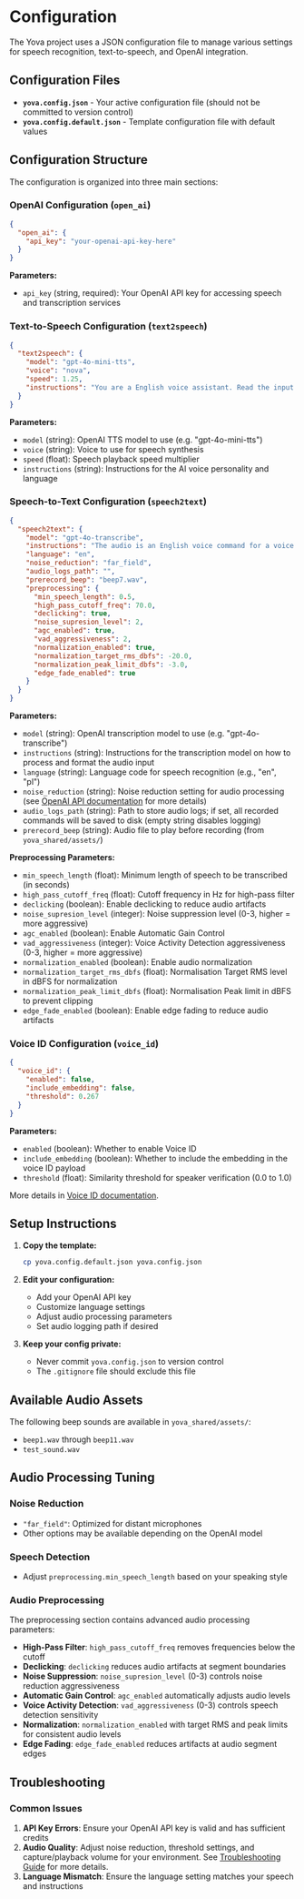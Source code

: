 # Configuration

The Yova project uses a JSON configuration file to manage various settings for speech recognition, text-to-speech, and OpenAI integration.

## Configuration Files

- **`yova.config.json`** - Your active configuration file (should not be committed to version control)
- **`yova.config.default.json`** - Template configuration file with default values

## Configuration Structure

The configuration is organized into three main sections:

### OpenAI Configuration (`open_ai`)

```json
{
  "open_ai": {
    "api_key": "your-openai-api-key-here"
  }
}
```

**Parameters:**
- `api_key` (string, required): Your OpenAI API key for accessing speech and transcription services

### Text-to-Speech Configuration (`text2speech`)

```json
{
  "text2speech": {
    "model": "gpt-4o-mini-tts",
    "voice": "nova",
    "speed": 1.25,
    "instructions": "You are a English voice assistant. Read the input text aloud in natural, fluent language with clear pronunciation. Maintain a polite and helpful tone. Do not translate or improvise."
  }
}
```

**Parameters:**
- `model` (string): OpenAI TTS model to use (e.g. "gpt-4o-mini-tts")
- `voice` (string): Voice to use for speech synthesis
- `speed` (float): Speech playback speed multiplier
- `instructions` (string): Instructions for the AI voice personality and language

### Speech-to-Text Configuration (`speech2text`)

```json
{
  "speech2text": {
    "model": "gpt-4o-transcribe",
    "instructions": "The audio is an English voice command for a voice assistant. Transcribe only if the speech is clear and logical. Use correct spelling and punctuation. If the audio is unclear, contains noise, or is not valid, return an empty string ''). Do not attempt to guess or translate.",
    "language": "en",
    "noise_reduction": "far_field",
    "audio_logs_path": "",
    "prerecord_beep": "beep7.wav",
    "preprocessing": {
      "min_speech_length": 0.5,
      "high_pass_cutoff_freq": 70.0,
      "declicking": true,
      "noise_supresion_level": 2,
      "agc_enabled": true,
      "vad_aggressiveness": 2,
      "normalization_enabled": true,
      "normalization_target_rms_dbfs": -20.0,
      "normalization_peak_limit_dbfs": -3.0,
      "edge_fade_enabled": true
    }
  }
}
```

**Parameters:**
- `model` (string): OpenAI transcription model to use (e.g. "gpt-4o-transcribe")
- `instructions` (string): Instructions for the transcription model on how to process and format the audio input
- `language` (string): Language code for speech recognition (e.g., "en", "pl")
- `noise_reduction` (string): Noise reduction setting for audio processing (see [OpenAI API documentation](https://platform.openai.com/docs/guides/realtime-transcription#noise-reduction) for more details)
- `audio_logs_path` (string): Path to store audio logs; if set, all recorded commands will be saved to disk (empty string disables logging)
- `prerecord_beep` (string): Audio file to play before recording (from `yova_shared/assets/`)

**Preprocessing Parameters:**
- `min_speech_length` (float): Minimum length of speech to be transcribed (in seconds)
- `high_pass_cutoff_freq` (float): Cutoff frequency in Hz for high-pass filter
- `declicking` (boolean): Enable declicking to reduce audio artifacts
- `noise_supresion_level` (integer): Noise suppression level (0-3, higher = more aggressive)
- `agc_enabled` (boolean): Enable Automatic Gain Control
- `vad_aggressiveness` (integer): Voice Activity Detection aggressiveness (0-3, higher = more aggressive)
- `normalization_enabled` (boolean): Enable audio normalization
- `normalization_target_rms_dbfs` (float): Normalisation Target RMS level in dBFS for normalization
- `normalization_peak_limit_dbfs` (float): Normalisation Peak limit in dBFS to prevent clipping
- `edge_fade_enabled` (boolean): Enable edge fading to reduce audio artifacts

### Voice ID Configuration (`voice_id`)

```json
{
  "voice_id": {
    "enabled": false,
    "include_embedding": false,
    "threshold": 0.267
  }
}
```

**Parameters:**
- `enabled` (boolean): Whether to enable Voice ID
- `include_embedding` (boolean): Whether to include the embedding in the voice ID payload
- `threshold` (float): Similarity threshold for speaker verification (0.0 to 1.0)

More details in [Voice ID documentation](voice_id.md).

## Setup Instructions

1. **Copy the template:**
   ```bash
   cp yova.config.default.json yova.config.json
   ```

2. **Edit your configuration:**
   - Add your OpenAI API key
   - Customize language settings
   - Adjust audio processing parameters
   - Set audio logging path if desired

3. **Keep your config private:**
   - Never commit `yova.config.json` to version control
   - The `.gitignore` file should exclude this file

## Available Audio Assets

The following beep sounds are available in `yova_shared/assets/`:
- `beep1.wav` through `beep11.wav`
- `test_sound.wav`

## Audio Processing Tuning

### Noise Reduction
- `"far_field"`: Optimized for distant microphones
- Other options may be available depending on the OpenAI model

### Speech Detection
- Adjust `preprocessing.min_speech_length` based on your speaking style

### Audio Preprocessing
The preprocessing section contains advanced audio processing parameters:

- **High-Pass Filter**: `high_pass_cutoff_freq` removes frequencies below the cutoff
- **Declicking**: `declicking` reduces audio artifacts at segment boundaries
- **Noise Suppression**: `noise_supresion_level` (0-3) controls noise reduction aggressiveness
- **Automatic Gain Control**: `agc_enabled` automatically adjusts audio levels
- **Voice Activity Detection**: `vad_aggressiveness` (0-3) controls speech detection sensitivity
- **Normalization**: `normalization_enabled` with target RMS and peak limits for consistent audio levels
- **Edge Fading**: `edge_fade_enabled` reduces artifacts at audio segment edges

## Troubleshooting

### Common Issues
1. **API Key Errors**: Ensure your OpenAI API key is valid and has sufficient credits
2. **Audio Quality**: Adjust noise reduction, threshold settings, and capture/playback volume for your environment. See [Troubleshooting Guide](troubleshooting.md) for more details.
3. **Language Mismatch**: Ensure the language setting matches your speech and instructions